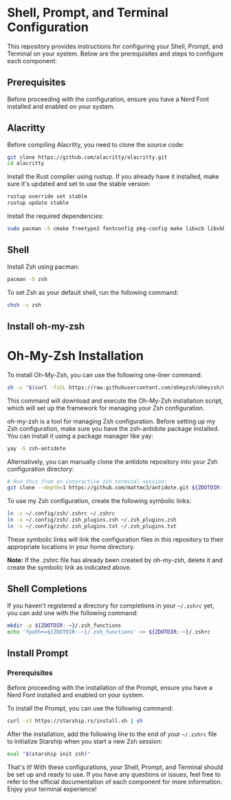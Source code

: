 # Shell, Prompt, and Terminal Configuration

This repository provides instructions for configuring your Shell, Prompt, and Terminal on your system. Below are the prerequisites and steps to configure each component:

## Prerequisites

Before proceeding with the configuration, ensure you have a Nerd Font installed and enabled on your system.

## Alacritty

Before compiling Alacritty, you need to clone the source code:

```bash
git clone https://github.com/alacritty/alacritty.git
cd alacritty
```

Install the Rust compiler using rustup. If you already have it installed, make sure it's updated and set to use the stable version:

```bash
rustup override set stable
rustup update stable
```

Install the required dependencies:

```bash
sudo pacman -S cmake freetype2 fontconfig pkg-config make libxcb libxkbcommon python lsd bat
```

## Shell

Install Zsh using pacman:

```bash
pacman -S zsh
```

To set Zsh as your default shell, run the following command:

```bash
chsh -s zsh
```

## Install oh-my-zsh

# Oh-My-Zsh Installation

To install Oh-My-Zsh, you can use the following one-liner command:

```bash
sh -c "$(curl -fsSL https://raw.githubusercontent.com/ohmyzsh/ohmyzsh/master/tools/install.sh)"
```

This command will download and execute the Oh-My-Zsh installation script, which will set up the framework for managing your Zsh configuration.

oh-my-zsh is a tool for managing Zsh configuration. Before setting up my Zsh configuration, make sure you have the zsh-antidote package installed. You can install it using a package manager like yay:

```bash
yay -S zsh-antidote
```

Alternatively, you can manually clone the antidote repository into your Zsh configuration directory:

```bash
# Run this from an interactive zsh terminal session:
git clone --depth=1 https://github.com/mattmc3/antidote.git ${ZDOTDIR:-~}/.antidote
```

To use my Zsh configuration, create the following symbolic links:

```bash
ln -s ~/.config/zsh/.zshrc ~/.zshrc
ln -s ~/.config/zsh/.zsh_plugins.zsh ~/.zsh_plugins.zsh
ln -s ~/.config/zsh/.zsh_plugins.txt ~/.zsh_plugins.txt
```

These symbolic links will link the configuration files in this repository to their appropriate locations in your home directory.

**Note:** If the .zshrc file has already been created by oh-my-zsh, delete it and create the symbolic link as indicated above.

## Shell Completions

If you haven't registered a directory for completions in your `~/.zshrc` yet, you can add one with the following command:

```bash
mkdir -p ${ZDOTDIR:-~}/.zsh_functions
echo 'fpath+=${ZDOTDIR:-~}/.zsh_functions' >> ${ZDOTDIR:-~}/.zshrc
```

## Install Prompt

### Prerequisites

Before proceeding with the installation of the Prompt, ensure you have a Nerd Font installed and enabled on your system.

To install the Prompt, you can use the following command:

```bash
curl -sS https://starship.rs/install.sh | sh
```

After the installation, add the following line to the end of your `~/.zshrc` file to initialize Starship when you start a new Zsh session:

```bash
eval "$(starship init zsh)"
```

That's it! With these configurations, your Shell, Prompt, and Terminal should be set up and ready to use. If you have any questions or issues, feel free to refer to the official documentation of each component for more information. Enjoy your terminal experience!

